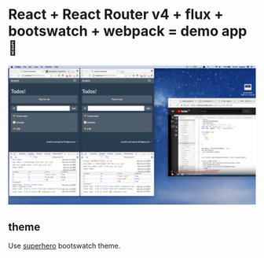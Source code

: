 # React + React Router v4 + flux + bootswatch + webpack = demo app 🤖

![](app-preview.png)

## theme
Use [superhero](https://bootswatch.com/3/superhero/) bootswatch theme.
